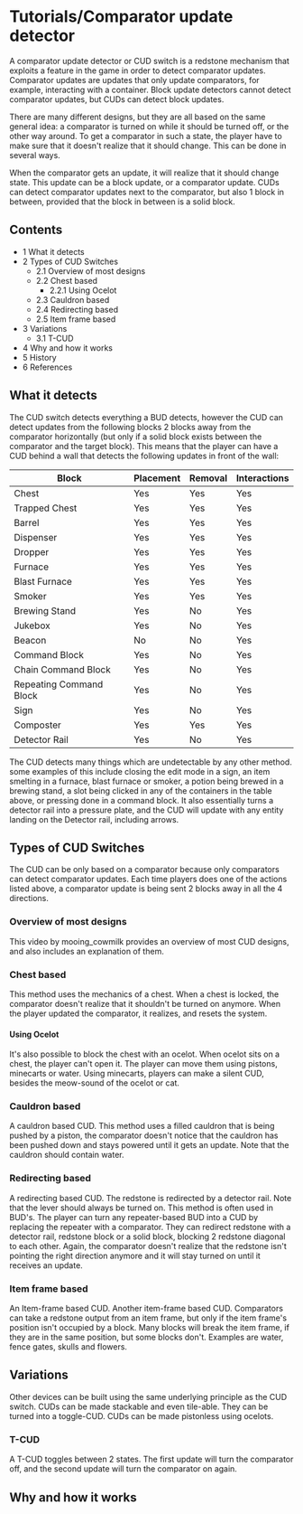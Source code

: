 # Tutorials/Comparator update detector
A comparator update detector or CUD switch is a redstone mechanism that exploits a feature in the game in order to detect comparator updates. Comparator updates are updates that only update comparators, for example, interacting with a container. Block update detectors cannot detect comparator updates, but CUDs can detect block updates.

There are many different designs, but they are all based on the same general idea: a comparator is turned on while it should be turned off, or the other way around. To get a comparator in such a state, the player have to make sure that it doesn't realize that it should change. This can be done in several ways.

When the comparator gets an update, it will realize that it should change state. This update can be a block update, or a comparator update. CUDs can detect comparator updates next to the comparator, but also 1 block in between, provided that the block in between is a solid block.

## Contents
- 1 What it detects
- 2 Types of CUD Switches
	- 2.1 Overview of most designs
	- 2.2 Chest based
		- 2.2.1 Using Ocelot
	- 2.3 Cauldron based
	- 2.4 Redirecting based
	- 2.5 Item frame based
- 3 Variations
	- 3.1 T-CUD
- 4 Why and how it works
- 5 History
- 6 References

## What it detects
The CUD switch detects everything a BUD detects, however the CUD can detect updates from the following blocks 2 blocks away from the comparator horizontally (but only if a solid block exists between the comparator and the target block). This means that the player can have a CUD behind a wall that detects the following updates in front of the wall:

| Block                   | Placement | Removal | Interactions |
|-------------------------|-----------|---------|--------------|
| Chest                   | Yes       | Yes     | Yes          |
| Trapped Chest           | Yes       | Yes     | Yes          |
| Barrel                  | Yes       | Yes     | Yes          |
| Dispenser               | Yes       | Yes     | Yes          |
| Dropper                 | Yes       | Yes     | Yes          |
| Furnace                 | Yes       | Yes     | Yes          |
| Blast Furnace           | Yes       | Yes     | Yes          |
| Smoker                  | Yes       | Yes     | Yes          |
| Brewing Stand           | Yes       | No      | Yes          |
| Jukebox                 | Yes       | No      | Yes          |
| Beacon                  | No        | No      | Yes          |
| Command Block           | Yes       | No      | Yes          |
| Chain Command Block     | Yes       | No      | Yes          |
| Repeating Command Block | Yes       | No      | Yes          |
| Sign                    | Yes       | No      | Yes          |
| Composter               | Yes       | Yes     | Yes          |
| Detector Rail           | Yes       | No      | Yes          |

The CUD detects many things which are undetectable by any other method. some examples of this include closing the edit mode in a sign, an item smelting in a furnace, blast furnace or smoker, a potion being brewed in a brewing stand, a slot being clicked in any of the containers in the table above, or pressing done in a command block. It also essentially turns a detector rail into a pressure plate, and the CUD will update with any entity landing on the Detector rail, including arrows.

## Types of CUD Switches
The CUD can be only based on a comparator because only comparators can detect comparator updates. Each time players does one of the actions listed above, a comparator update is being sent 2 blocks away in all the 4 directions.  

### Overview of most designs
This video by mooing_cowmilk provides an overview of most CUD designs, and also includes an explanation of them.




### Chest based
This method uses the mechanics of a chest. When a chest is locked, the comparator doesn't realize that it shouldn't be turned on anymore. When the player updated the comparator, it realizes, and resets the system.

#### Using Ocelot



It's also possible to block the chest with an ocelot. When ocelot sits on a chest, the player can't open it. The player can move them using pistons, minecarts or water. Using minecarts, players can make a silent CUD, besides the meow-sound of the ocelot or cat.

### Cauldron based
A cauldron based CUD.
This method uses a filled cauldron that is being pushed by a piston, the comparator doesn't notice that the cauldron has been pushed down and stays powered until it gets an update. Note that the cauldron should contain water.


### Redirecting based
A redirecting based CUD. The redstone is redirected by a detector rail. Note that the lever should always be turned on.
This method is often used in BUD's. The player can turn any repeater-based BUD into a CUD by replacing the repeater with a comparator. They can redirect redstone with a detector rail, redstone block or a solid block, blocking 2 redstone diagonal to each other. Again, the comparator doesn't realize that the redstone isn't pointing the right direction anymore and it will stay turned on until it receives an update.


### Item frame based
An Item-frame based CUD.
Another item-frame based CUD.
Comparators can take a redstone output from an item frame, but only if the item frame's position isn't occupied by a block. Many blocks will break the item frame, if they are in the same position, but some blocks don't. Examples are water, fence gates, skulls and flowers.


## Variations
Other devices can be built using the same underlying principle as the CUD switch. CUDs can be made stackable and even tile-able. They can be turned into a toggle-CUD. CUDs can be made pistonless using ocelots.

### T-CUD



A T-CUD toggles between 2 states. The first update will turn the comparator off, and the second update will turn the comparator on again.

## Why and how it works



